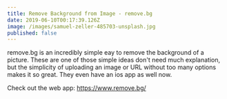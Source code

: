 ```yaml
---
title: Remove Background from Image - remove.bg
date: 2019-06-10T00:17:39.126Z
image: /images/samuel-zeller-485703-unsplash.jpg
published: false
---
```

remove.bg is an incredibly simple eay to remove the background of a picture. These are one of those simple ideas don't need much explanation, but the simplicity of uploading an image or URL without too many options makes it so great. They even have an ios app as well now. 

Check out the web app: https://www.remove.bg/
